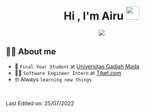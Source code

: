 <h1 align="center">Hi , I'm Airu <img src="https://media.giphy.com/media/hvRJCLFzcasrR4ia7z/giphy.gif" width="35"></h1>
<p align="center">
  <a href="https://github.com/DenverCoder1/readme-typing-svg"><img src="https://readme-typing-svg.herokuapp.com?lines=Computer+Science+Student;Competitive+Programmer;ACPC+2021+Finalist;DS%20|%20Algorithms%20|%20OOP%20;Specialist%20on%20Codeforces;Division%202%20on%20Codechef%20(3%20Stars);6%20Kyu%20on%20Atcoder;Always%20learning%20new%20things&center=true&width=500&height=50](https://readme-typing-svg.herokuapp.com?center=true&width=421&lines=Computer+Science+Student+at+UGM;Frontend+Developer"></a>

</p>

## :sassy_man:  About me
- :school: `Final Year Student` at <a href="https://www.ugm.ac.id/">Universitas Gadjah Mada</a>
- :technologist: `Software Engineer Intern` at <a href="https://www.tiket.com/">Tiket.com</a>
- :nerd_face: Always `learning new things`

<br>

Last Edited on: 25/07/2022

